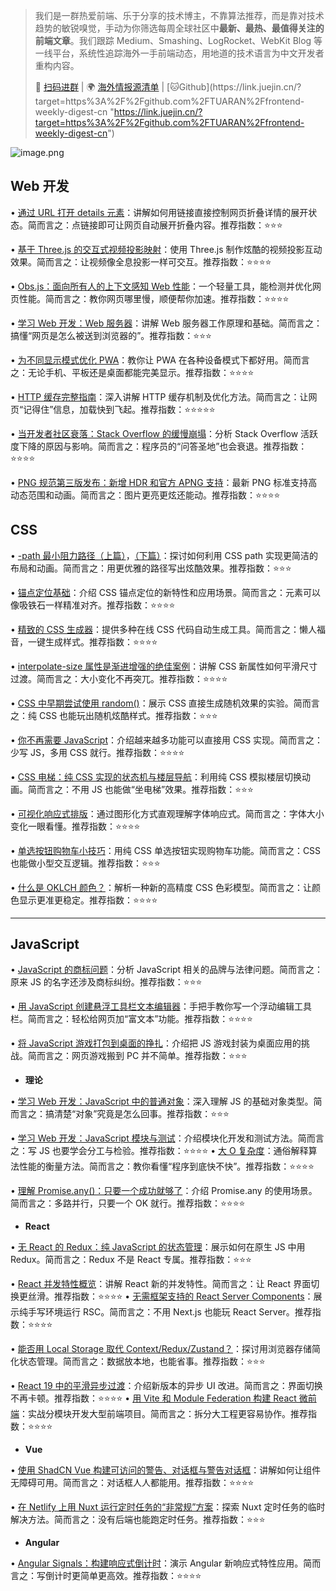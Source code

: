 > 我们是一群热爱前端、乐于分享的技术博主，不靠算法推荐，而是靠对技术趋势的敏锐嗅觉，手动为你筛选每周全球社区中**最新、最热、最值得关注的前端文章**。我们跟踪 Medium、Smashing、LogRocket、WebKit Blog 等一线平台，系统性追踪海外一手前端动态，用地道的技术语言为中文开发者重构内容。
>
> 💬 [扫码进群](https://link.juejin.cn/?target=https%3A%2F%2Fflowus.cn%2Fd5757c7e-0fb8-4846-8758-2f3268ee7132 "https://link.juejin.cn/?target=https%3A%2F%2Fflowus.cn%2Fd5757c7e-0fb8-4846-8758-2f3268ee7132") | 🌍 [海外情报源清单](https://link.juejin.cn/?target=https%3A%2F%2Fflowus.cn%2Fbe0de455-3237-402f-ac28-e9fdd35dbf0b "https://link.juejin.cn/?target=https%3A%2F%2Fflowus.cn%2Fbe0de455-3237-402f-ac28-e9fdd35dbf0b") | [🐱Github](https://link.juejin.cn/?target=https%3A%2F%2Fgithub.com%2FTUARAN%2Ffrontend-weekly-digest-cn "https://link.juejin.cn/?target=https%3A%2F%2Fgithub.com%2FTUARAN%2Ffrontend-weekly-digest-cn")

![image.png](https://p0-xtjj-private.juejin.cn/tos-cn-i-73owjymdk6/33be82f066b64721a5a16e47116a449b~tplv-73owjymdk6-jj-mark-v1:0:0:0:0:5o6Y6YeR5oqA5pyv56S-5Yy6IEAg5o6Y6YeR5a6J5Lic5bC8:q75.awebp?policy=eyJ2bSI6MywidWlkIjoiMTUyMTM3OTgyMzM0MDc5MiJ9&rk3s=f64ab15b&x-orig-authkey=f32326d3454f2ac7e96d3d06cdbb035152127018&x-orig-expires=1760923909&x-orig-sign=2lrOXPz3nqqOPqU9WTINkhSpVVs%3D)

## Web 开发

• [通过 URL 打开 details 元素](https://frontendmasters.com/blog/opening-a-details-element-from-the-url/)：讲解如何用链接直接控制网页折叠详情的展开状态。简而言之：点链接即可让网页自动展开折叠内容。推荐指数：⭐⭐⭐

• [基于 Three.js 的交互式视频投影映射](https://tympanus.net/codrops/2025/08/28/interactive-video-projection-mapping-with-three-js/)：使用 Three.js 制作炫酷的视频投影互动效果。简而言之：让视频像全息投影一样可交互。推荐指数：⭐⭐⭐⭐

• [Obs.js：面向所有人的上下文感知 Web 性能](https://csswizardry.com/Obs.js/demo/)：一个轻量工具，能检测并优化网页性能。简而言之：教你网页哪里慢，顺便帮你加速。推荐指数：⭐⭐⭐⭐

• [学习 Web 开发：Web 服务器](https://2ality.com/2025/08/web-servers.html)：讲解 Web 服务器工作原理和基础。简而言之：搞懂“网页是怎么被送到浏览器的”。推荐指数：⭐⭐⭐

• [为不同显示模式优化 PWA](https://www.smashingmagazine.com/2025/08/optimizing-pwas-different-display-modes/)：教你让 PWA 在各种设备模式下都好用。简而言之：无论手机、平板还是桌面都能完美显示。推荐指数：⭐⭐⭐⭐

• [HTTP 缓存完整指南](https://www.jonoalderson.com/performance/http-caching/)：深入讲解 HTTP 缓存机制及优化方法。简而言之：让网页“记得住”信息，加载快到飞起。推荐指数：⭐⭐⭐⭐⭐

• [当开发者社区衰落：Stack Overflow 的缓慢崩塌](https://blog.logrocket.com/stack-overflow-collapse/)：分析 Stack Overflow 活跃度下降的原因与影响。简而言之：程序员的“问答圣地”也会衰退。推荐指数：⭐⭐⭐⭐

• [PNG 规范第三版发布：新增 HDR 和官方 APNG 支持](https://www.infoq.com/news/2025/08/png-3-hdr-animated-png-support/)：最新 PNG 标准支持高动态范围和动画。简而言之：图片更亮更炫还能动。推荐指数：⭐⭐⭐⭐

## CSS

• [-path 最小阻力路径（上篇）](https://frontendmasters.com/blog/the-path-of-least-resistance-part-1/)，[（下篇）](https://frontendmasters.com/blog/the-path-of-least-resistance-part-2/)：探讨如何利用 CSS path 实现更简洁的布局和动画。简而言之：用更优雅的路径写出炫酷效果。推荐指数：⭐⭐⭐

• [锚点定位基础](https://ishadeed.com/article/anchor-positioning/)：介绍 CSS 锚点定位的新特性和应用场景。简而言之：元素可以像吸铁石一样精准对齐。推荐指数：⭐⭐⭐⭐

• [精致的 CSS 生成器](https://ship-shape.win/)：提供多种在线 CSS 代码自动生成工具。简而言之：懒人福音，一键生成样式。推荐指数：⭐⭐⭐⭐

• [interpolate-size 属性是渐进增强的绝佳案例](https://piccalil.li/blog/the-interpolate-size-property-is-a-great-example-of-progressive-enhancement/)：讲解 CSS 新属性如何平滑尺寸过渡。简而言之：大小变化不再突兀。推荐指数：⭐⭐⭐⭐

• [CSS 中早期尝试使用 random()](https://frontendmasters.com/blog/very-early-playing-with-random-in-css/)：展示 CSS 直接生成随机效果的实验。简而言之：纯 CSS 也能玩出随机炫酷样式。推荐指数：⭐⭐⭐

• [你不再需要 JavaScript](https://lyra.horse/blog/2025/08/you-dont-need-js/)：介绍越来越多功能可以直接用 CSS 实现。简而言之：少写 JS，多用 CSS 就行。推荐指数：⭐⭐⭐⭐

• [CSS 电梯：纯 CSS 实现的状态机与楼层导航](https://css-tricks.com/css-elevator-a-pure-css-state-machine-with-floor-navigation/)：利用纯 CSS 模拟楼层切换动画。简而言之：不用 JS 也能做“坐电梯”效果。推荐指数：⭐⭐⭐

• [可视化响应式排版](https://www.oddbird.net/2025/08/26/type-visual/)：通过图形化方式直观理解字体响应式。简而言之：字体大小变化一眼看懂。推荐指数：⭐⭐⭐⭐

• [单选按钮购物车小技巧](https://css-tricks.com/a-radio-button-shopping-cart-trick/)：用纯 CSS 单选按钮实现购物车功能。简而言之：CSS 也能做小型交互逻辑。推荐指数：⭐⭐⭐

• [什么是 OKLCH 颜色？](https://jakub.kr/components/oklch-colors)：解析一种新的高精度 CSS 色彩模型。简而言之：让颜色显示更准更稳定。推荐指数：⭐⭐⭐⭐

***

## JavaScript

• [JavaScript 的商标问题](https://2ality.com/2025/08/javascript-trademark.html)：分析 JavaScript 相关的品牌与法律问题。简而言之：原来 JS 的名字还涉及商标纠纷。推荐指数：⭐⭐⭐

• [用 JavaScript 创建悬浮工具栏文本编辑器](https://jsdev.space/howto/smart-js-text-editor/)：手把手教你写一个浮动编辑工具栏。简而言之：轻松给网页加“富文本”功能。推荐指数：⭐⭐⭐⭐

• [将 JavaScript 游戏打包到桌面的挣扎](https://jslegenddev.substack.com/p/the-struggle-of-wrapping-a-javascript)：介绍把 JS 游戏封装为桌面应用的挑战。简而言之：网页游戏搬到 PC 并不简单。推荐指数：⭐⭐⭐

*   **理论**

• [学习 Web 开发：JavaScript 中的普通对象](https://2ality.com/2025/08/javascript-plain-objects.html)：深入理解 JS 的基础对象类型。简而言之：搞清楚“对象”究竟是怎么回事。推荐指数：⭐⭐⭐

• [学习 Web 开发：JavaScript 模块与测试](https://2ality.com/2025/08/javascript-modules-testing.html)：介绍模块化开发和测试方法。简而言之：写 JS 也要学会分工与检验。推荐指数：⭐⭐⭐⭐ • [大 O 复杂度](https://samwho.dev/big-o/)：通俗解释算法性能的衡量方法。简而言之：教你看懂“程序到底快不快”。推荐指数：⭐⭐⭐⭐

• [理解 Promise.any()：只要一个成功就够了](https://allthingssmitty.com/2025/08/25/understanding-promise-any-when-one-success-is-enough/)：介绍 Promise.any 的使用场景。简而言之：多路并行，只要一个 OK 就行。推荐指数：⭐⭐⭐⭐

*   **React**

• [无 React 的 Redux：纯 JavaScript 的状态管理](https://www.sitepoint.com/redux-without-react-state-management-vanilla-javascript/)：展示如何在原生 JS 中用 Redux。简而言之：Redux 不是 React 专属。推荐指数：⭐⭐⭐

• [React 并发特性概览](https://certificates.dev/blog/react-concurrent-features-an-overview?friend=TWIR)：讲解 React 新的并发特性。简而言之：让 React 界面切换更丝滑。推荐指数：⭐⭐⭐⭐ • [无需框架支持的 React Server Components](https://krasimirtsonev.com/blog/article/vanilla-react-server-components-with-no-framework)：展示纯手写环境运行 RSC。简而言之：不用 Next.js 也能玩 React Server。推荐指数：⭐⭐⭐⭐

• [能否用 Local Storage 取代 Context/Redux/Zustand？](https://www.developerway.com/posts/local-storage-instead-of-context)：探讨用浏览器存储简化状态管理。简而言之：数据放本地，也能省事。推荐指数：⭐⭐⭐

• [React 19 中的平滑异步过渡](https://blog.appsignal.com/2025/08/27/smooth-async-transitions-in-react-19.html)：介绍新版本的异步 UI 改进。简而言之：界面切换不再卡顿。推荐指数：⭐⭐⭐⭐ • [用 Vite 和 Module Federation 构建 React 微前端](https://www.freecodecamp.org/news/how-to-build-micro-frontends-in-react-with-vite-and-module-federation/)：实战分模块开发大型前端项目。简而言之：拆分大工程更容易协作。推荐指数：⭐⭐⭐⭐

*   **Vue**

• [使用 ShadCN Vue 构建可访问的警告、对话框与警告对话框](https://vueschool.io/articles/vuejs-tutorials/accessible-alerts-dialogs-and-alert-dialogs-with-shadcn-vue/)：讲解如何让组件无障碍可用。简而言之：对话框人人都能用。推荐指数：⭐⭐⭐⭐

• [在 Netlify 上用 Nuxt 运行定时任务的“非常规”方案](https://vueschool.io/articles/uncategorized/how-to-run-scheduled-tasks-in-nuxt-on-netlify-the-hacky-way-for-now/)：探索 Nuxt 定时任务的临时解决方法。简而言之：没有后端也能跑定时任务。推荐指数：⭐⭐⭐

*   **Angular**

• [Angular Signals：构建响应式倒计时](https://www.telerik.com/blogs/angular-signals-building-reactive-countdown-timer)：演示 Angular 新响应式特性应用。简而言之：写倒计时更简单更高效。推荐指数：⭐⭐⭐⭐
